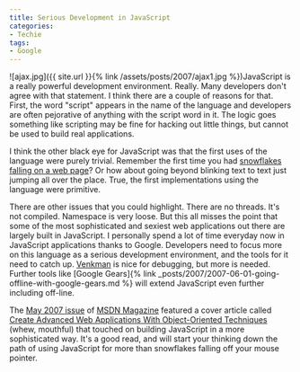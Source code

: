 ```yaml
---
title: Serious Development in JavaScript
categories:
- Techie
tags:
- Google
---
```


![ajax.jpg]({{ site.url }}{% link /assets/posts/2007/ajax1.jpg %})JavaScript is a really powerful development environment. Really.
Many developers don't agree with that statement. I think there are a couple of reasons for that. First, the word "script" appears in the name of the language and developers are often pejorative of anything with the script word in it. The logic goes something like scripting may be fine for hacking out little things, but cannot be used to build real applications.

I think the other black eye for JavaScript was that the first uses of the language were purely trivial. Remember the first time you had [snowflakes falling on a web page](http://www.hypergurl.com/snowmaker.html)? Or how about going beyond blinking text to text just jumping all over the place. True, the first implementations using the language were primitive.

There are other issues that you could highlight. There are no threads. It's not compiled. Namespace is very loose. But this all misses the point that some of the most sophisticated and sexiest web applications out there are largely built in JavaScript. I personally spend a lot of time everyday now in JavaScript applications thanks to Google. Developers need to focus more on this language as a serious development environment, and the tools for it need to catch up. [Venkman](http://www.mozilla.org/projects/venkman/) is nice for debugging, but more is needed. Further tools like [Google Gears]{% link _posts/2007/2007-06-01-going-offline-with-google-gears.md %} will extend JavaScript even further including off-line.

The [May 2007 issue](http://msdn.microsoft.com/msdnmag/issues/07/05/) of [MSDN Magazine](http://msdn.microsoft.com/msdnmag/) featured a cover article called [Create Advanced Web Applications With Object-Oriented Techniques](http://msdn.microsoft.com/msdnmag/issues/07/05/JavaScript/) (whew, mouthful) that touched on building JavaScript in a more sophisticated way. It's a good read, and will start your thinking down the path of using JavaScript for more than snowflakes falling off your mouse pointer.
